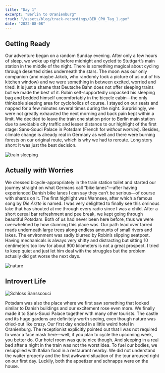 ```yaml
---
title: "Day 1"
excerpt: "Berlin to Oranienburg"
track: "/assets/blog/track-recordings/BER_CPH_Tag_1.gpx"
date: "2022-08-08"
---
```


## Getting Ready

Our adventure began on a random Sunday evening. After only a few hours of sleep, we woke up right before midnight and cycled to Stuttgart’s main station in the middle of the night. There is something magical about cycling through deserted cities underneath the stars. The moon was our only companion (and maybe Jakob, who randomly took a picture of us out of his kitchen window) and we were something in between excited, worried and tired. It is just a shame that Deutsche Bahn does not offer sleeping trains but we made the best of it. Robin self-supportedly unpacked his sleeping bag and bedded himself uncomfortably in the bicycle cabin—the only thinkable sleeping area for cycloholics of course. I stayed on our seats and napped for a few minutes several times during the night. Surprisingly, we were not greatly exhausted the next morning and back pain kept within a limit. We decided to leave the train one station prior to Berlin main station due to avoidable city traffic and lesser distance to our highlight of the first stage: Sans-Souci Palace in Potsdam (French for *without worries*). Besides, climate change is already real in Germany as well and there were burning forests on our original route, which is why we had to reroute. Long story short: It was just the best decision. 

![train sleeping]($BASEPATH/assets/blog/images/day1_train-sleeping.jpg)

## Actually *with* Worries

We dressed bicycle-appropriately in the train station toilet and started our journey straight on what Germans call “bike lanes”—after having experienced Danish bike lanes I can say they can’t be serious—of course with shards on it. The first highlight was Wannsee, after which a famous song by *Die Ärzte* is named. I was very delighted to finally see this ominous lake that has shouted at me through every radio since I was a child. After a short cereal bar refreshment and pee break, we kept going through beautiful Potsdam. Both of us had never been here before, thus we were overwhelmed by how stunning this place was. Our path lead over tarred roads underneath large trees along endless amounts of small rivers and lakes. The environment was sadly blurred by Robin’s slipping seatpost. Having mechanicals is always very shitty and distracting but sitting 10 centimeters too low for about 900 kilometers is not a great prospect. I tried to keep quiet and just let him deal with the struggles but the problem actually did get worse the next days. 

![nature]($BASEPATH/assets/blog/images/day1_nature.jpg)

## Introvert Life

![Schloss Sansscouci]($BASEPATH/assets/blog/images/day1_Schloss-Sanssouci.jpg)

Potsdam was also the place where we first saw something that looked similar to Danish buildings and our excitement rose even more. We finally made it to Sans-Souci Palace together with many other tourists. The castle and its huge gardens are definitely worth seeing, even though nature was dried-out like crazy. Our first day ended in a little weird hotel in Oranienburg. The receptionist explicitly pointed out that I was not required to wear a face mask here—well, if you plan to cycle the upcoming week, you better do. Our hotel room was quite nice though. And sleeping in a real bed after a night in the train was not the worst idea. To fuel our bodies, we resupplied with Italian food in a restaurant nearby. We did not understand the waiter properly and the first awkward situation of the tour aroused right on our first day. Luckily, both the appetizer and schnapps were on the house.
